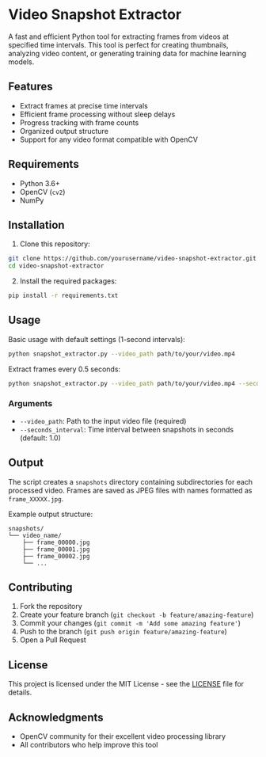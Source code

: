 # Video Snapshot Extractor

A fast and efficient Python tool for extracting frames from videos at specified time intervals. This tool is perfect for creating thumbnails, analyzing video content, or generating training data for machine learning models.

## Features

- Extract frames at precise time intervals
- Efficient frame processing without sleep delays
- Progress tracking with frame counts
- Organized output structure
- Support for any video format compatible with OpenCV

## Requirements

- Python 3.6+
- OpenCV (`cv2`)
- NumPy

## Installation

1. Clone this repository:
```bash
git clone https://github.com/yourusername/video-snapshot-extractor.git
cd video-snapshot-extractor
```

2. Install the required packages:
```bash
pip install -r requirements.txt
```

## Usage

Basic usage with default settings (1-second intervals):
```bash
python snapshot_extractor.py --video_path path/to/your/video.mp4
```

Extract frames every 0.5 seconds:
```bash
python snapshot_extractor.py --video_path path/to/your/video.mp4 --seconds_interval 0.5
```

### Arguments

- `--video_path`: Path to the input video file (required)
- `--seconds_interval`: Time interval between snapshots in seconds (default: 1.0)

## Output

The script creates a `snapshots` directory containing subdirectories for each processed video. Frames are saved as JPEG files with names formatted as `frame_XXXXX.jpg`.

Example output structure:
```
snapshots/
└── video_name/
    ├── frame_00000.jpg
    ├── frame_00001.jpg
    ├── frame_00002.jpg
    └── ...
```

## Contributing

1. Fork the repository
2. Create your feature branch (`git checkout -b feature/amazing-feature`)
3. Commit your changes (`git commit -m 'Add some amazing feature'`)
4. Push to the branch (`git push origin feature/amazing-feature`)
5. Open a Pull Request

## License

This project is licensed under the MIT License - see the [LICENSE](LICENSE) file for details.

## Acknowledgments

- OpenCV community for their excellent video processing library
- All contributors who help improve this tool
